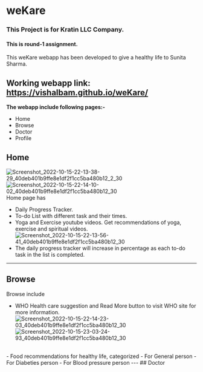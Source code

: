 # weKare
### This Project  is for Kratin LLC Company. 
#### This is round-1 assignment.
This weKare webapp has been developed to give a healthy life to Sunita Sharma. <br />
## Working webapp link:  https://vishalbam.github.io/weKare/
**The webapp include following pages:-**
- Home
- Browse
- Doctor
- Profile
## Home 
![Screenshot_2022-10-15-22-13-38-29_40deb401b9ffe8e1df2f1cc5ba480b12_2_30](https://user-images.githubusercontent.com/70063001/196003248-e0406756-ec6b-4744-893b-33f894ad8a72.jpg)
![Screenshot_2022-10-15-22-14-10-02_40deb401b9ffe8e1df2f1cc5ba480b12_30](https://user-images.githubusercontent.com/70063001/196003744-bb75519c-3b41-4e39-933f-e660e8e7057f.jpg)
Home page has
- Daily Progress Tracker.
- To-do List with different task and their times.
- Yoga and Exercise youtube videos.
Get recommendations of yoga, exercise and spiritual videos.<br />
![Screenshot_2022-10-15-22-13-56-41_40deb401b9ffe8e1df2f1cc5ba480b12_30](https://user-images.githubusercontent.com/70063001/196004379-fb52ebc7-27b1-498f-ac00-835896a76659.jpg)
- The daily progress tracker will increase in percentage as each to-do task in the list is completed.
---
## Browse

Browse include 
- WHO Health care suggestion and Read More button to visit WHO site for more information.<br />
![Screenshot_2022-10-15-22-14-23-03_40deb401b9ffe8e1df2f1cc5ba480b12_30](https://user-images.githubusercontent.com/70063001/196004272-4f75a094-d26e-472c-bb91-cdb52b9f9687.jpg)
![Screenshot_2022-10-15-23-03-24-93_40deb401b9ffe8e1df2f1cc5ba480b12_30](https://user-images.githubusercontent.com/70063001/196004876-d8775949-9182-46a5-94a7-b1826f3e9682.jpg)
<br />
- Food recommendations for healthy life, categorized 
    - For General person 
    - For Diabeties person
    - For Blood pressure person
---
## Doctor

